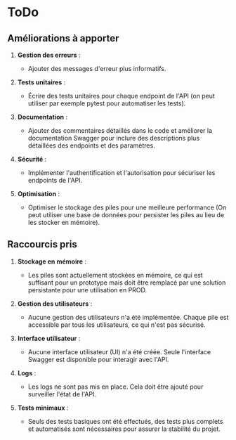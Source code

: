# ToDo

## Améliorations à apporter

1. **Gestion des erreurs** : 
   - Ajouter des messages d'erreur plus informatifs.

2. **Tests unitaires** :
   - Écrire des tests unitaires pour chaque endpoint de l'API (on peut utiliser par exemple pytest pour automatiser les tests).

3. **Documentation** :
   - Ajouter des commentaires détaillés dans le code et améliorer la documentation Swagger pour inclure des descriptions plus détaillées des endpoints et des paramètres.

4. **Sécurité** :
   - Implémenter l'authentification et l'autorisation pour sécuriser les endpoints de l'API.

5. **Optimisation** :
   - Optimiser le stockage des piles pour une meilleure performance (On peut utiliser une base de données pour persister les piles au lieu de les stocker en mémoire).

## Raccourcis pris

1. **Stockage en mémoire** :
   - Les piles sont actuellement stockées en mémoire, ce qui est suffisant pour un prototype mais doit être remplacé par une solution persistante pour une utilisation en PROD.

2. **Gestion des utilisateurs** :
   - Aucune gestion des utilisateurs n'a été implémentée. Chaque pile est accessible par tous les utilisateurs, ce qui n'est pas sécurisé.

3. **Interface utilisateur** :
   - Aucune interface utilisateur (UI) n'a été créée. Seule l'interface Swagger est disponible pour interagir avec l'API.

4. **Logs** :
   - Les logs ne sont pas mis en place. Cela doit être ajouté pour surveiller l'état de l'API.

5. **Tests minimaux** :
   - Seuls des tests basiques ont été effectués, des tests plus complets et automatisés sont nécessaires pour assurer la stabilité du projet.
